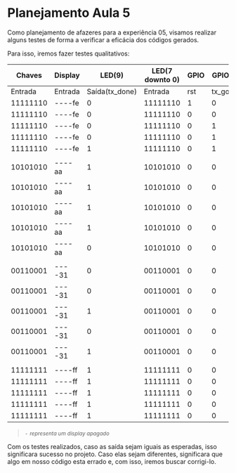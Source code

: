 # Planejamento Aula 5

Como planejamento de afazeres para a experiência 05, visamos realizar alguns testes de forma a verificar a eficácia dos códigos gerados.

Para isso, iremos fazer testes qualitativos:

|Chaves|Display|LED(9)|LED(7 downto 0)|GPIO|GPIO|Analog Discovery|
|--|--|--|--|--|--|--|
|Entrada|Entrada|Saída(tx_done)|Entrada|rst|tx_go|Saída|
|11111110|----fe|0|11111110|1|0|1111111111| <!-- Teste 1 -->
|11111110|----fe|0|11111110|0|0|1111111111|
|11111110|----fe|0|11111110|0|1|1111111111|
|11111110|----fe|0|11111110|0|1|1111111111|
|11111110|----fe|1|11111110|0|1|0000000000|
||||||||
|10101010|----aa|1|10101010|0|0|0101010100| <!-- Teste 2 -->
|10101010|----aa|1|10101010|0|0|0101010100|
|10101010|----aa|1|10101010|0|0|1111111111|
|10101010|----aa|1|10101010|0|0|0101010100|
|10101010|----aa|0|10101010|0|0|0101010100|
|||||||
|00110001|----31|0|00110001|0|0|1111111111| <!-- Teste 3 -->
|00110001|----31|0|00110001|0|0|1111111111|
|00110001|----31|1|00110001|0|0|1111111111|
|00110001|----31|0|00110001|0|0|1111111111|
|00110001|----31|1|00110001|0|0|0110010110|
||||||||
|11111111|----ff|1|11111111|0|0|0111111110| <!-- Teste 4 -->
|11111111|----ff|1|11111111|0|0|1111111111|
|11111111|----ff|1|11111111|0|0|1111111111|
|11111111|----ff|1|11111111|0|0|1111111111|
|11111111|----ff|1|11111111|0|0|0111111110|

> `-` <i style="font-size: 12px;"> representa um display apagado </i>

Com os testes realizados, caso as saída sejam iguais as esperadas, isso significara sucesso no projeto. Caso elas sejam diferentes, significara que algo em nosso código esta errado e, com isso, iremos buscar corrigi-lo.